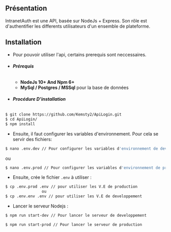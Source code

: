 ## Présentation 

  IntranetAuth est une API, basée sur NodeJs + Express. Son rôle est d'authentifier les differents utilisateurs d'un ensemble de plateforme. 

## Installation

- Pour pouvoir utiliser l'api, certains prerequis sont neccessaires.

* ###### **Prérequis**
	* **NodeJs 10+ And Npm 6+**
  * **MySql / Postgres / MSSql** pour la base de données  
* ###### **Procédure D'installation**  
```bash
$ git clone https://github.com/Kemsty2/ApiLogin.git
$ cd ApiLogin/
$ npm install
```
- Ensuite, il faut configurer les variables d'environnement. Pour cela se servir des fichiers: 
```bash
$ nano .env.dev // Pour configurer les variables d'environnement de developpement
```
ou
```bash
$ nano .env.prod // Pour configurer les variables d'environnement de production
``` 
- Ensuite, crée le fichier ``.env`` à utiliser : 
```bash
$ cp .env.prod .env // pour utiliser les V.E de production 
				ou
$ cp .env.env .env // pour utiliser les V.E de developpement
```

- Lancer le serveur Nodejs : 
```bash
$ npm run start-dev // Pour lancer le serveur de developpement
```
```bash
$ npm run start-prod // Pour lancer le serveur de production
```

